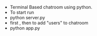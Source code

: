 - Terminal Based chatroom using python. 
- To start run 
-  python server.py 
- first , then to add "users" to chatroom 
-  python app.py
